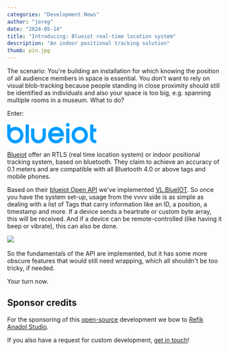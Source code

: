 ```yaml
---
categories: "Development News"
author: "joreg"
date: "2024-05-14"
title: "Introducing: Blueiot real-time location system"
description: "An indoor positional tracking solution"
thumb: pin.jpg
---
```


The scenario: You're building an installation for which knowing the position of all audience members in space is essential. You don't want to rely on visual blob-tracking because people standing in close proximity should still be identified as individuals and also your space is too big, e.g. spanning multiple rooms in a museum. What to do?

Enter: 

[![](blueiot-logo.svg)](https://www.blueiot.com/)

[Blueiot](https://www.blueiot.com/) offer an RTLS (real time location system) or indoor positional tracking system, based on bluetooth. They claim to achieve an accuracy of 0.1 meters and are compatible with all Bluetooth 4.0 or above tags and mobile phones.

Based on their [blueiot Open API](https://www.blueiot.com/product/open-api/) we've implemented [VL.BlueIOT](https://www.nuget.org/packages/VL.BlueIOT/). So once you have the system set-up, usage from the vvvv side is as simple as dealing with a list of Tags that carry information like an ID, a position, a timestamp and more. If a device sends a heartrate or custom byte array, this will be received. And if a device can be remote-controlled (like having it beep or vibrate), this can also be done.

![](2024-05-14-11-11-56.png)

So the fundamentals of the API are implemented, but it has some more obscure features that would still need wrapping, which all shouldn't be too tricky, if needed. 

Your turn now.

## Sponsor credits

For the sponsoring of this [open-source](https://github.com/vvvv/VL.BlueIOT) development we bow to [Refik Anadol Studio](https://refikanadol.com/).

If you also have a request for custom development, [get in touch](mailto:devvvvs@vvvv.org)!
